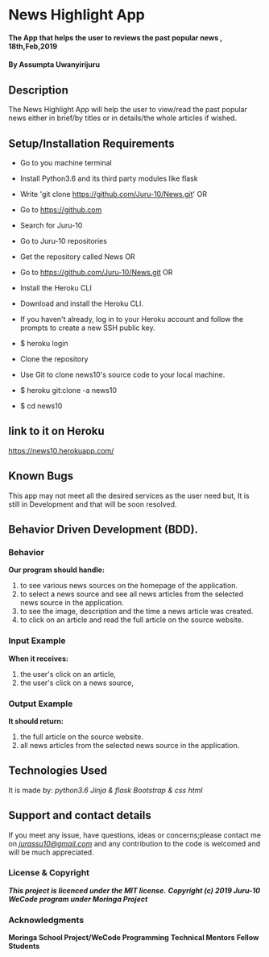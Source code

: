 # News Highlight App

#### The App that helps the user to reviews the past popular news , 18th,Feb,2019

#### By **Assumpta Uwanyirijuru**

## Description
The News Highlight App will help the user to view/read the past popular news either in brief/by titles or in details/the whole articles if wished.

## Setup/Installation Requirements

* Go to you machine terminal
* Install Python3.6 and its third party modules like flask
* Write 'git clone https://github.com/Juru-10/News.git'
OR
* Go to https://github.com
* Search for Juru-10
* Go to Juru-10 repositories
* Get the repository called News
OR
* Go to https://github.com/Juru-10/News.git
OR
* Install the Heroku CLI
* Download and install the Heroku CLI.

* If you haven't already, log in to your Heroku account and follow the prompts to create a new SSH public key.

* $ heroku login
* Clone the repository
* Use Git to clone news10's source code to your local machine.

* $ heroku git:clone -a news10
* $ cd news10

## link to it on Heroku

https://news10.herokuapp.com/

## Known Bugs

This app may not meet all the desired services as the user need but,
It is still in Development and that will be soon resolved.

## Behavior Driven Development (BDD).

### Behavior

**Our program should handle:**
1. to see various news sources on the homepage of the application.
2. to select a news source and see all news articles from the selected news source in the application.
3. to see the image, description and the time a news article was created.
4. to click on an article and read the full article on the source website.

### Input Example

**When it receives:**
1. the user's click on an article,
2. the user's click on a news source,

### Output Example

**It should return:**
1. the full article on the source website.
2. all news articles from the selected news source in the application.

## Technologies Used

It is made by:
*python3.6*
*Jinja & flask*
*Bootstrap & css*
*html*

## Support and contact details

If you meet any issue, have questions, ideas or concerns;please contact me on
*jurassu10@gmail.com* and any contribution to the code is welcomed and will be much appreciated.

### License & Copyright

***This project is licenced under the MIT license.***
***Copyright (c) 2019 Juru-10***
***WeCode program under Moringa Project***

### Acknowledgments

**Moringa School Project/WeCode Programming**
**Technical Mentors**
**Fellow Students**

